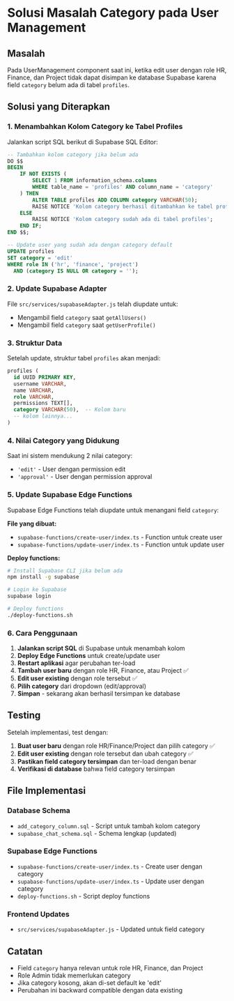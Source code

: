 # Solusi Masalah Category pada User Management

## Masalah
Pada UserManagement component saat ini, ketika edit user dengan role HR, Finance, dan Project tidak dapat disimpan ke database Supabase karena field `category` belum ada di tabel `profiles`.

## Solusi yang Diterapkan

### 1. Menambahkan Kolom Category ke Tabel Profiles

Jalankan script SQL berikut di Supabase SQL Editor:

```sql
-- Tambahkan kolom category jika belum ada
DO $$ 
BEGIN
    IF NOT EXISTS (
        SELECT 1 FROM information_schema.columns 
        WHERE table_name = 'profiles' AND column_name = 'category'
    ) THEN
        ALTER TABLE profiles ADD COLUMN category VARCHAR(50);
        RAISE NOTICE 'Kolom category berhasil ditambahkan ke tabel profiles';
    ELSE
        RAISE NOTICE 'Kolom category sudah ada di tabel profiles';
    END IF;
END $$;

-- Update user yang sudah ada dengan category default
UPDATE profiles 
SET category = 'edit' 
WHERE role IN ('hr', 'finance', 'project') 
  AND (category IS NULL OR category = '');
```

### 2. Update Supabase Adapter

File `src/services/supabaseAdapter.js` telah diupdate untuk:
- Mengambil field `category` saat `getAllUsers()`
- Mengambil field `category` saat `getUserProfile()`

### 3. Struktur Data

Setelah update, struktur tabel `profiles` akan menjadi:
```sql
profiles (
  id UUID PRIMARY KEY,
  username VARCHAR,
  name VARCHAR,
  role VARCHAR,
  permissions TEXT[],
  category VARCHAR(50),  -- Kolom baru
  -- kolom lainnya...
)
```

### 4. Nilai Category yang Didukung

Saat ini sistem mendukung 2 nilai category:
- `'edit'` - User dengan permission edit
- `'approval'` - User dengan permission approval

### 5. Update Supabase Edge Functions

Supabase Edge Functions telah diupdate untuk menangani field `category`:

**File yang dibuat:**
- `supabase-functions/create-user/index.ts` - Function untuk create user
- `supabase-functions/update-user/index.ts` - Function untuk update user

**Deploy functions:**
```bash
# Install Supabase CLI jika belum ada
npm install -g supabase

# Login ke Supabase
supabase login

# Deploy functions
./deploy-functions.sh
```

### 6. Cara Penggunaan

1. **Jalankan script SQL** di Supabase untuk menambah kolom
2. **Deploy Edge Functions** untuk create/update user
3. **Restart aplikasi** agar perubahan ter-load
4. **Tambah user baru** dengan role HR, Finance, atau Project ✅
5. **Edit user existing** dengan role tersebut ✅
6. **Pilih category** dari dropdown (edit/approval)
7. **Simpan** - sekarang akan berhasil tersimpan ke database

## Testing

Setelah implementasi, test dengan:
1. **Buat user baru** dengan role HR/Finance/Project dan pilih category ✅
2. **Edit user existing** dengan role tersebut dan ubah category ✅
3. **Pastikan field category tersimpan** dan ter-load dengan benar
4. **Verifikasi di database** bahwa field category tersimpan

## File Implementasi

### Database Schema
- `add_category_column.sql` - Script untuk tambah kolom category
- `supabase_chat_schema.sql` - Schema lengkap (updated)

### Supabase Edge Functions  
- `supabase-functions/create-user/index.ts` - Create user dengan category
- `supabase-functions/update-user/index.ts` - Update user dengan category
- `deploy-functions.sh` - Script deploy functions

### Frontend Updates
- `src/services/supabaseAdapter.js` - Updated untuk field category

## Catatan

- Field `category` hanya relevan untuk role HR, Finance, dan Project
- Role Admin tidak memerlukan category
- Jika category kosong, akan di-set default ke 'edit'
- Perubahan ini backward compatible dengan data existing